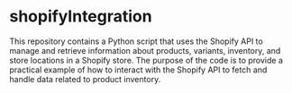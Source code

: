 # shopifyIntegration
This repository contains a Python script that uses the Shopify API to manage and retrieve information about products, variants, inventory, and store locations in a Shopify store. The purpose of the code is to provide a practical example of how to interact with the Shopify API to fetch and handle data related to product inventory.
